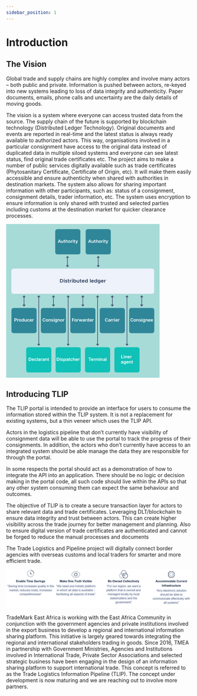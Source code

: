 ```yaml
---
sidebar_position: 1
---
```


# Introduction

## The Vision

Global trade and supply chains are highly complex and involve many actors – both public and private. Information is pushed between actors, re-keyed into new systems leading to loss of data integrity and authenticity. Paper documents, emails, phone calls and uncertainty are the daily details of moving goods.

The vision is a system where everyone can access trusted data from the source. The supply chain of the future is supported by blockchain technology (Distributed Ledger Technology). Original documents and events are reported in real-time and the latest status is always ready available to authorized actors. This way, organisations involved in a particular consignment have access to the original data instead of duplicated data in multiple siloed systems and everyone can see latest status, find original trade certificates etc. The project aims to make a number of public services digitally available such as trade certificates (Phytosanitary Certificate, Certificate of Origin, etc). It will make them easily accessible and ensure authenticity when shared with authorities in destination markets. The system also allows for sharing important information with other participants, such as: status of a consignment, consignment details, trader information, etc. The system uses encryption to ensure information is only shared with trusted and selected parties including customs at the destination market for quicker clearance processes.

![Dlt](./images/dlt.png)

## Introducing TLIP

The TLIP portal is intended to provide an interface for users to consume the information stored within the TLIP system. It is not a replacement for existing systems, but a thin veneer which uses the TLIP API.

Actors in the logistics pipeline that don’t currently have visibility of consignment data will be able to use the portal to track the progress of their consignments. In addition, the actors who don’t currently have access to an integrated system should be able manage the data they are responsible for through the portal.

In some respects the portal should act as a demonstration of how to integrate the API into an application. There should be no logic or decision making in the portal code, all such code should live within the APIs so that any other system consuming them can expect the same behaviour and outcomes.

The objective of TLIP is to create a secure transaction layer for actors to share relevant data and trade certificates. Leveraging DLT/blockchain to ensure data integrity and trust between actors. This can create higher visibility across the trade journey for better management and planning. Also to ensure digital version of trade certificates are authenticated and cannot be forged to reduce the manual processes and documents

The Trade Logistics and Pipeline project will digitally connect border agencies with overseas customs and local traders for smarter and more efficient trade.

![TLIP](./images/tlip.png)

TradeMark East Africa is working with the East Africa Community in conjunction with the government agencies and private institutions involved in the export business to develop a regional and international information sharing platform. This initiative is largely geared towards integrating the regional and international stakeholders trading in goods.
Since 2016, TMEA in partnership with Government Ministries, Agencies and Institutions involved in International Trade, Private Sector Associations and selected strategic business have been engaging in the design of an information sharing platform to support international trade. This concept is referred to as the Trade Logistics Information Pipeline (TLIP). The concept under development is now maturing and we are reaching out to involve more partners.

